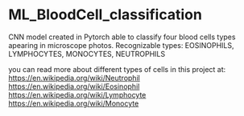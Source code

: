 # ML_BloodCell_classification
CNN model created in Pytorch able to classify four blood cells types apearing in microscope photos. Recognizable types: EOSINOPHILS, LYMPHOCYTES, MONOCYTES, NEUTROPHILS

you can read more about different types of cells in this project at:
https://en.wikipedia.org/wiki/Neutrophil
https://en.wikipedia.org/wiki/Eosinophil
https://en.wikipedia.org/wiki/Lymphocyte
https://en.wikipedia.org/wiki/Monocyte
